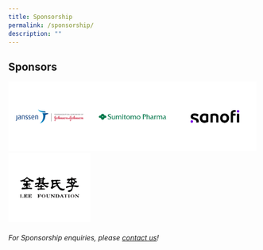 ```yaml
---
title: Sponsorship
permalink: /sponsorship/
description: ""
---
```

## Sponsors

<div style="display: flex; flex-wrap: wrap;">
   <div style="flex-basis: 33%; max-width: 33%;">
     <a href="https://www.janssen.com/"><img alt="Johnson Logo" src="/images/SponsorsLogo/johnsonv2.png"></a>
  </div>
	<div style="flex-basis: 33%; max-width: 33%;">
     <a href="https://www.sumitomo-pharma.com/profile/office/sumitomo_pharma_asiapacific.html"><img alt="Sumitomo Logo" src="/images/SponsorsLogo/sumitomov1.png"></a>
  </div>
	<div style="flex-basis: 33%; max-width: 33%;">
     <a href="www.sanofi.com"><img alt="Sanofi Logo" src="/images/SponsorsLogo/sanofi.png"></a>
  </div>
		<div style="flex-basis: 33%; max-width: 33%;">
		<img alt="lee foundation logo" src="/images/SponsorsLogo/leefoundationv2.png">
  </div>
	</div>

###### For Sponsorship enquiries, please [contact us](/contact-us-customised/)!